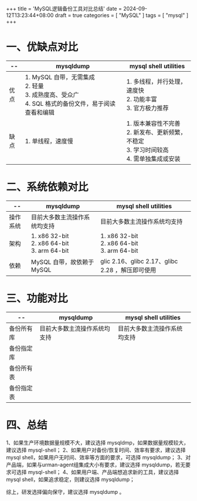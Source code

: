 +++
title = 'MySQL逻辑备份工具对比总结'
date = 2024-09-12T13:23:44+08:00
draft = true
categories = [ "MySQL" ]
tags = [ "mysql" ]
+++

# 一、优缺点对比

--            | mysqldump                                                       | mysql shell utilities
---           |---                                                              |---
优点           |1. MySQL 自带，无需集成 <br> 2. 轻量 <br> 3. 成熟度高、受众广 <br> 4. SQL 格式的备份文件，易于阅读查看和编辑  |1. 多线程，并行处理，速度快 <br> 2. 功能丰富 <br> 3. 官方极力推荐
缺点           |1. 单线程，速度慢                                                  |  1. 版本兼容性不完善 <br> 2. 新发布、更新频繁，不稳定 <br> 3. 学习时间较高 <br> 4. 需单独集成或安装


# 二、系统依赖对比

--        | mysqldump               | mysql shell utilities
-------   |---                      |---
操作系统   |目前大多数主流操作系统均支持   |目前大多数主流操作系统均支持
架构       |1. x86 32-bit <br> 2. x86 64-bit <br> 3. arm 64-bit         |1. x86 32-bit <br> 2. x86 64-bit <br> 3. arm 64-bit
依赖       |MySQL 自带，故依赖于 MySQL                       | glic 2.16、glibc 2.17、glibc 2.28 ，解压即可使用


# 三、功能对比

--        | mysqldump               | mysql shell utilities
-------   |---                      |---
备份所有库   |目前大多数主流操作系统均支持   |目前大多数主流操作系统均支持
备份指定库       |                         |
备份所有表       |                         |
备份指定表     |                         |


# 四、总结

1、如果生产环境数据量规模不大，建议选择 mysqldmp，如果数据量规模较大，建议选择 mysql-shell；
2、如果用户对备份/恢复时间、效率有要求，建议选择 mysql shell，如果用户无时间、效率等方面的要求，可选择 mysqldump；
3、对产品端，如果与urman-agent组集成大小有要求，建议选择 mysqldump，若无要求可选择 mysql-shell；
4、如果用户端、产品端想追求新的工具，建议选择 mysql shell，如果追求稳定，则建议选择 mysqldump；

综上，研发选择偏向保守，建议选择 mysqldump 。

